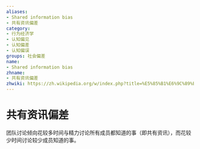 ```yaml
---
aliases:
- Shared information bias
- 共有资讯偏差
category:
- 行为经济学
- 认知偏见
- 认知偏差
- 认知偏误
groups: 社会偏差
name:
- Shared information bias
zhname:
- 共有资讯偏差
zhwiki: https://zh.wikipedia.org/w/index.php?title=%E5%85%B1%E6%9C%89%E8%B3%87%E8%A8%8A%E5%81%8F%E8%AA%A4&action=edit&redlink=1
---
```


# 共有资讯偏差

团队讨论倾向花较多时间与精力讨论所有成员都知道的事（即共有资讯），而花较少时间讨论较少成员知道的事。
